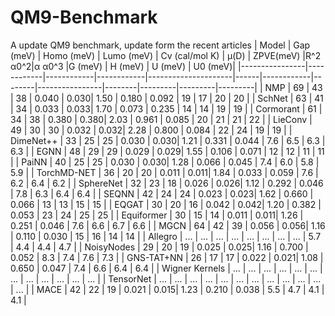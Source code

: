 # QM9-Benchmark
A update QM9 benchmark, update form the recent articles
| Model          | Gap (meV)  | Homo (meV) | Lumo (meV)  | Cv (cal/mol K)     | μ(D) | ZPVE(meV)  |R^2 α0^2|α α0^3          |G (meV) | H (meV) | U (meV) | U0 (meV)|
|----------------|------------|------------|------------|---------------------|------|------------|--------|----------------|--------|---------|---------|---------|
| NMP            | 69         | 43         | 38         | 0.040               | 0.030| 1.50       | 0.180  | 0.092          | 19     | 17      | 20      | 20      |
| SchNet         | 63         | 41         | 34         | 0.033               | 0.033| 1.70       | 0.073  | 0.235          | 14     | 14      | 19      | 19      |
| Cormorant      | 61         | 34         | 38         | 0.380               | 0.380| 2.03       | 0.961  | 0.085          | 20     | 21      | 21      | 22      |
| LieConv        | 49         | 30         | 30         | 0.032               | 0.032| 2.28       | 0.800  | 0.084          | 22     | 24      | 19      | 19      |
| DimeNet++      | 33         | 25         | 25         | 0.030               | 0.030| 1.21       | 0.331  | 0.044          | 7.6    | 6.5     | 6.3     | 6.3     |
| EGNN           | 48         | 29         | 29         | 0.029               | 0.029| 1.55       | 0.106  | 0.071          | 12     | 12      | 11      | 11      |
| PaiNN          | 40         | 25         | 25         | 0.030               | 0.030| 1.28       | 0.066  | 0.045          | 7.4    | 6.0     | 5.8     | 5.9     |
| TorchMD-NET    | 36         | 20         | 20         | 0.011               | 0.011| 1.84       | 0.033  | 0.059          | 7.6    | 6.2     | 6.4     | 6.2     |
| SphereNet      | 32         | 23         | 18         | 0.026               | 0.026| 1.12       | 0.292  | 0.046          | 7.8    | 6.3     | 6.4     | 6.4     |
| SEQNN          | 42         | 24         | 24         | 0.023               | 0.023| 1.62       | 0.660  | 0.066          | 13     | 13      | 15      | 15      |
| EQGAT          | 30         | 20         | 16         | 0.042               | 0.042| 1.20       | 0.382  | 0.053          | 23     | 24      | 25      | 25      |
| Equiformer     | 30         | 15         | 14         | 0.011               | 0.011| 1.26       | 0.251  | 0.046          | 7.6    | 6.6     | 6.7     | 6.6     |
| MGCN           | 64         | 42         | 39         | 0.056               | 0.056| 1.16       | 0.110  | 0.030          | 15     | 16      | 14      | 14      |
| Allegro        | ...        | ...        | ...        | ...                 | ...  | ...        | ...    | ...            | 5.7    | 4.4     | 4.4     | 4.7     |
| NoisyNodes     | 29         | 20         | 19         | 0.025               | 0.025| 1.16       | 0.700  | 0.052          | 8.3    | 7.4     | 7.6     | 7.3     |
| GNS-TAT+NN     | 26         | 17         | 17         | 0.022               | 0.021| 1.08       | 0.650  | 0.047          | 7.4    | 6.6     | 6.4     | 6.4     |
| Wigner Kernels | ...        | ...        | ...        | ...                 | ...  | ...        | ...    | ...            | ...    | ...     | ...     | ...     |
| TensorNet      | ...        | ...        | ...        | ...                 | ...  | ...        | ...    | ...            | ...    | ...     | ...     | ...     |
| MACE           | 42         | 22         | 19         | 0.021               | 0.015| 1.23       | 0.210  | 0.038          | 5.5    |     4.7 | 4.1     | 4.1     |
